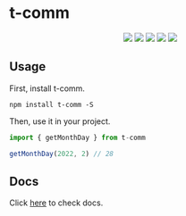 # t-comm


<p align="center">
  <img src="https://img.shields.io/travis/com/novlan1/t-comm">
  <img src="https://img.shields.io/npm/dw/t-comm">
  <img src="https://img.shields.io/npm/v/t-comm">
  <img src="https://img.shields.io/npm/l/t-comm">
  <img src="https://img.shields.io/codecov/c/github/novlan1/t-comm">
</p>


## Usage

First, install t-comm.

```
npm install t-comm -S
```

Then, use it in your project.

```ts
import { getMonthDay } from t-comm

getMonthDay(2022, 2) // 28
```


## Docs


Click [here](https://novlan1.github.io/t-comm/) to check docs.


